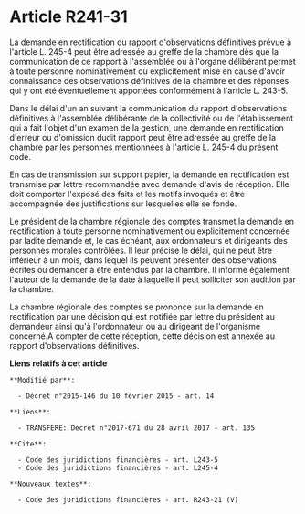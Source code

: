 # Article R241-31

La demande en rectification du rapport d'observations définitives prévue à l'article L. 245-4 peut être adressée au greffe de
la chambre dès que la communication de ce rapport à l'assemblée ou à l'organe délibérant permet à toute personne
nominativement ou explicitement mise en cause d'avoir connaissance des observations définitives de la chambre et des réponses
qui y ont été éventuellement apportées conformément à l'article L. 243-5.

Dans le délai d'un an suivant la communication du rapport d'observations définitives à l'assemblée délibérante de la
collectivité ou de l'établissement qui a fait l'objet d'un examen de la gestion, une demande en rectification d'erreur ou
d'omission dudit rapport peut être adressée au greffe de la chambre par les personnes mentionnées à l'article L. 245-4 du
présent code. 

En cas de transmission sur support papier, la demande en rectification est transmise par lettre recommandée avec demande
d'avis de réception. Elle doit comporter l'exposé des faits et les motifs invoqués et être accompagnée des justifications sur
lesquelles elle se fonde. 

Le président de la chambre régionale des comptes transmet la demande en rectification à toute personne nominativement ou
explicitement concernée par ladite demande et, le cas échéant, aux ordonnateurs et dirigeants des personnes morales
contrôlées. Il leur précise le délai, qui ne peut être inférieur à un mois, dans lequel ils peuvent présenter des
observations écrites ou demander à être entendus par la chambre. Il informe également l'auteur de la demande de la date à
laquelle il peut solliciter son audition par la chambre. 

La chambre régionale des comptes se prononce sur la demande en rectification par une décision qui est notifiée par lettre du
président au demandeur ainsi qu'à l'ordonnateur ou au dirigeant de l'organisme concerné.A compter de cette réception, cette
décision est annexée au rapport d'observations définitives.

**Liens relatifs à cet article**

	**Modifié par**:

	  - Décret n°2015-146 du 10 février 2015 - art. 14

	**Liens**:

	  - TRANSFERE: Décret n°2017-671 du 28 avril 2017 - art. 135

	**Cite**:

	  - Code des juridictions financières - art. L243-5
	  - Code des juridictions financières - art. L245-4

	**Nouveaux textes**:

	  - Code des juridictions financières - art. R243-21 (V)
